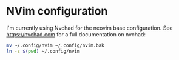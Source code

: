# NVim configuration

I'm currently using Nvchad for the neovim base configuration. See https://nvchad.com for a full documentation on nvchad:

```sh
mv ~/.config/nvim ~/.config/nvim.bak
ln -s $(pwd) ~/.config/nvim
```
